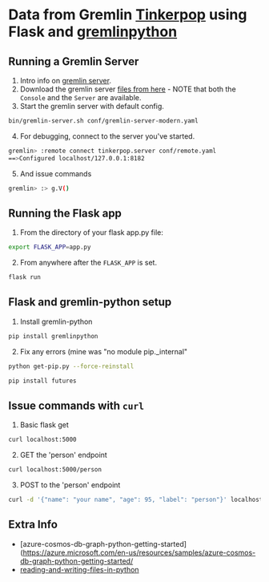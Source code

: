 # Data from Gremlin [Tinkerpop](https://github.com/apache/tinkerpop) using Flask and [gremlinpython](https://pypi.org/project/gremlinpython/)

## Running a Gremlin Server
1. Intro info on [gremlin server](http://tinkerpop.apache.org/docs/3.3.4/reference/#gremlin-server).
2. Download the gremlin server [files from here](http://tinkerpop.apache.org/downloads.html) - NOTE that both the `Console` and the `Server` are available.
3. Start the gremlin server with default config.
```bash
bin/gremlin-server.sh conf/gremlin-server-modern.yaml
```
4. For debugging, connect to the server you've started.
```bash
gremlin> :remote connect tinkerpop.server conf/remote.yaml
==>Configured localhost/127.0.0.1:8182
```
5. And issue commands
```bash
gremlin> :> g.V()
```

## Running the Flask app
1. From the directory of your flask app.py file:
```bash
export FLASK_APP=app.py
```

2. From anywhere after the `FLASK_APP` is set.
```bash
flask run
```

## Flask and gremlin-python setup
1. Install gremlin-python
```bash
pip install gremlinpython
```
2. Fix any errors (mine was "no module pip._internal"
```bash
python get-pip.py --force-reinstall
```
```bash
pip install futures
```

## Issue commands with `curl`
1. Basic flask get
```bash
curl localhost:5000
```

2. GET the 'person' endpoint
```bash
curl localhost:5000/person
```

3. POST to the 'person' endpoint
```bash
curl -d '{"name": "your name", "age": 95, "label": "person"}' localhost:5000/person --header "content-type:application/json"
```

## Extra Info
- [azure-cosmos-db-graph-python-getting-started](https://azure.microsoft.com/en-us/resources/samples/azure-cosmos-db-graph-python-getting-started/
- [reading-and-writing-files-in-python](https://www.pythonforbeginners.com/files/reading-and-writing-files-in-python)
